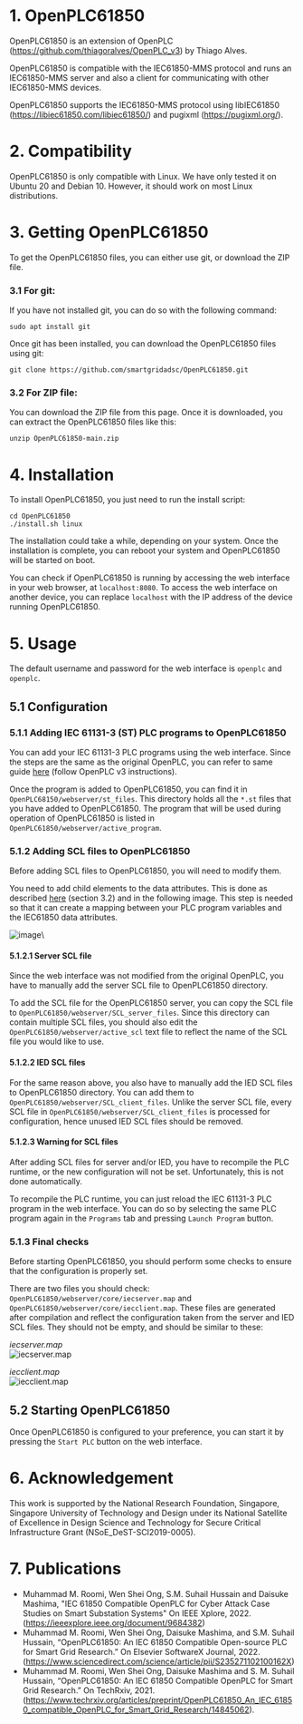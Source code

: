 
# 1. OpenPLC61850

OpenPLC61850 is an extension of OpenPLC (https://github.com/thiagoralves/OpenPLC_v3) by Thiago Alves. 

OpenPLC61850 is compatible with the IEC61850-MMS protocol and runs an IEC61850-MMS server and also a client for communicating with other IEC61850-MMS devices.

OpenPLC61850 supports the IEC61850-MMS protocol using libIEC61850 (https://libiec61850.com/libiec61850/) and pugixml (https://pugixml.org/).

# 2. Compatibility

OpenPLC61850 is only compatible with Linux. We have only tested it on Ubuntu 20 and Debian 10. However, it should work on most Linux distributions.

# 3. Getting OpenPLC61850

To get the OpenPLC61850 files, you can either use git, or download the ZIP file.

### 3.1 For git:
If you have not installed git, you can do so with the following command:
```
sudo apt install git
```
Once git has been installed, you can download the OpenPLC61850 files using git:
```
git clone https://github.com/smartgridadsc/OpenPLC61850.git
```

### 3.2 For ZIP file:
You can download the ZIP file from this page. Once it is downloaded, you can extract the OpenPLC61850 files like this:
```
unzip OpenPLC61850-main.zip
```

# 4. Installation

To install OpenPLC61850, you just need to run the install script:
```
cd OpenPLC61850
./install.sh linux
```
The installation could take a while, depending on your system. Once the installation is complete, you can reboot your system and OpenPLC61850 will be started on boot. 

You can check if OpenPLC61850 is running by accessing the web interface in your web browser, at `localhost:8080`. To access the web interface on another device, you can replace `localhost` with the IP address of the device running OpenPLC61850.

# 5. Usage

The default username and password for the web interface is `openplc` and `openplc`.

## 5.1 Configuration

### 5.1.1 Adding IEC 61131-3 (ST) PLC programs to OpenPLC61850
You can add your IEC 61131-3 PLC programs using the web interface. Since the steps are the same as the original OpenPLC, you can refer to same guide [here](https://www.openplcproject.com/reference/basics/upload) (follow OpenPLC v3 instructions).

Once the program is added to OpenPLC61850, you can find it in `OpenPLC68150/webserver/st_files`. This directory holds all the `*.st` files that you have added to OpenPLC61850. The program that will be used during operation of OpenPLC61850 is listed in `OpenPLC61850/webserver/active_program`.

### 5.1.2 Adding SCL files to OpenPLC61850

Before adding SCL files to OpenPLC61850, you will need to modify them.

You need to add <Private> child elements to the data attributes. This is done as described [here](https://www.sciencedirect.com/science/article/pii/S235271102100162X) (section 3.2) and in the following image. This step is needed so that it can create a mapping between your PLC program variables and the IEC61850 data attributes. 

![image](https://user-images.githubusercontent.com/42404058/169481915-48e1e432-2c28-4ff0-a429-030a0d41333b.png)\

#### 5.1.2.1 Server SCL file
Since the web interface was not modified from the original OpenPLC, you have to manually add the server SCL file to OpenPLC61850 directory.

To add the SCL file for the OpenPLC61850 server, you can copy the SCL file to `OpenPLC61850/webserver/SCL_server_files`. Since this directory can contain multiple SCL files, you should also edit the `OpenPLC61850/webserver/active_scl` text file to reflect the name of the SCL file you would like to use.

#### 5.1.2.2 IED SCL files
For the same reason above, you also have to manually add the IED SCL files to OpenPLC61850 directory. You can add them to `OpenPLC61850/webserver/SCL_client_files`. Unlike the server SCL file, every SCL file in `OpenPLC61850/webserver/SCL_client_files` is processed for configuration, hence unused IED SCL files should be removed.

#### 5.1.2.3 Warning for SCL files
After adding SCL files for server and/or IED, you have to recompile the PLC runtime, or the new configuration will not be set. Unfortunately, this is not done automatically. 

To recompile the PLC runtime, you can just reload the IEC 61131-3 PLC program in the web interface. You can do so by selecting the same PLC program again in the `Programs` tab and pressing `Launch Program` button.

### 5.1.3 Final checks
Before starting OpenPLC61850, you should perform some checks to ensure that the configuration is properly set. 

There are two files you should check: `OpenPLC61850/webserver/core/iecserver.map` and `OpenPLC61850/webserver/core/iecclient.map`. These files are generated after compilation and reflect the configuration taken from the server and IED SCL files. They should not be empty, and should be similar to these:

*iecserver.map* <br/>
![iecserver.map](https://raw.githubusercontent.com/smartgridadsc/OpenPLC61850/main/documentation/images/iecserver_map.png)

*iecclient.map* <br/>
![iecclient.map](https://raw.githubusercontent.com/smartgridadsc/OpenPLC61850/main/documentation/images/iecclient_map.png)

## 5.2 Starting OpenPLC61850

Once OpenPLC61850 is configured to your preference, you can start it by pressing the `Start PLC` button on the web interface.

# 6. Acknowledgement

This work is supported by the National Research Foundation, Singapore, Singapore University of Technology and Design under its National Satellite of Excellence in Design Science and Technology for Secure Critical Infrastructure Grant (NSoE_DeST-SCI2019-0005).

# 7. Publications
- Muhammad M. Roomi, Wen Shei Ong, S.M. Suhail Hussain and Daisuke Mashima, "IEC 61850 Compatible OpenPLC for Cyber Attack Case Studies on Smart Substation Systems" On IEEE Xplore, 2022. <br/> (https://ieeexplore.ieee.org/document/9684382)
-	Muhammad M. Roomi, Wen Shei Ong, Daisuke Mashima, and S.M. Suhail Hussain, “OpenPLC61850: An IEC 61850 Compatible Open-source PLC for Smart Grid Research.” On Elsevier SoftwareX Journal, 2022. <br/> (https://www.sciencedirect.com/science/article/pii/S235271102100162X)
-	Muhammad M. Roomi, Wen Shei Ong, Daisuke Mashima and S. M. Suhail Hussain, “OpenPLC61850: An IEC 61850 Compatible OpenPLC for Smart Grid Research.” On TechRxiv, 2021. <br/> (https://www.techrxiv.org/articles/preprint/OpenPLC61850_An_IEC_61850_compatible_OpenPLC_for_Smart_Grid_Research/14845062).


